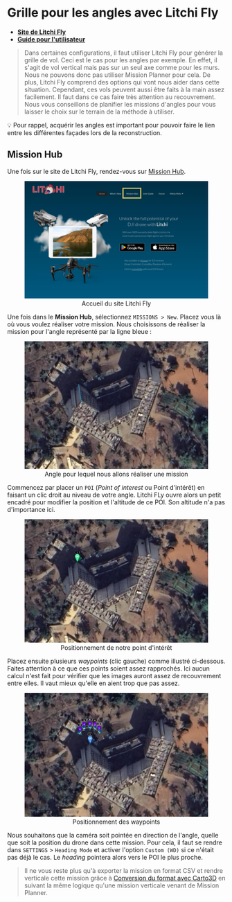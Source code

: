 # Grille pour les angles avec Litchi Fly

- [**Site de Litchi Fly**](https://flylitchi.com/)
- [**Guide pour l'utilisateur**](https://flylitchi.com/help#missionhub)

> Dans certaines configurations, il faut utiliser Litchi Fly pour générer la grille de vol.
> Ceci est le cas pour les angles par exemple.
> En effet, il s'agit de vol vertical mais pas sur un seul axe comme pour les murs.
> Nous ne pouvons donc pas utiliser Mission Planner pour cela.
> De plus, Litchi Fly comprend des options qui vont nous aider dans cette situation.
> Cependant, ces vols peuvent aussi être faits à la main assez facilement.
> Il faut dans ce cas faire très attention au recouvrement.
> Nous vous conseillons de planifier les missions d'angles pour vous laisser le choix sur le terrain de la méthode à utiliser.

💡 Pour rappel, acquérir les angles est important pour pouvoir faire le lien entre les différentes façades lors de la reconstruction.

## Mission Hub

Une fois sur le site de Litchi Fly, rendez-vous sur [Mission Hub](https://flylitchi.com/hub).

<figure align="center">
    <img src="../../images/guide/litchi/welcome.jpg" | width=600/>
    <figcaption>Accueil du site Litchi Fly</figcaption>
</figure>

Une fois dans le **Mission Hub**, sélectionnez `MISSIONS > New`.
Placez vous là où vous voulez réaliser votre mission.
Nous choisissons de réaliser la mission pour l'angle représenté par la ligne bleue :

<figure align="center">
    <img src="../../images/guide/litchi_angles/this_angle.jpg" | width=600/>
    <figcaption>Angle pour lequel nous allons réaliser une mission</figcaption>
</figure>

Commencez par placer un `POI` (*Point of interest* ou Point d'intérêt) en faisant un clic droit au niveau de votre angle.
Litchi FLy ouvre alors un petit encadré pour modifier la position et l'altitude de ce POI.
Son altitude n'a pas d'importance ici.

<figure align="center">
    <img src="../../images/guide/litchi_angles/poi.jpg" | width=600/>
    <figcaption>Positionnement de notre point d'intérêt</figcaption>
</figure>

Placez ensuite plusieurs *waypoints* (clic gauche) comme illustré ci-dessous.
Faites attention à ce que ces points soient assez rapprochés.
Ici aucun calcul n'est fait pour vérifier que les images auront assez de recouvrement entre elles.
Il vaut mieux qu'elle en aient trop que pas assez.

<figure align="center">
    <img src="../../images/guide/litchi_angles/points.jpg" | width=600/>
    <figcaption>Positionnement des waypoints</figcaption>
</figure>

Nous souhaitons que la caméra soit pointée en direction de l'angle, quelle que soit la position du drone dans cette mission.
Pour cela, il faut se rendre dans `SETTINGS` > `Heading Mode` et activer l'option `Custom (WD)` si ce n'était pas déjà le cas.
Le *heading* pointera alors vers le POI le plus proche.

> Il ne vous reste plus qu'à exporter la mission en format CSV et rendre verticale cette mission grâce à [Conversion du format avec Carto3D](carto3d.md) en suivant la même logique qu'une mission verticale venant de Mission Planner.
